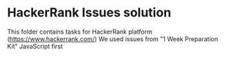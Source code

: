 # HackerRank Issues solution
This folder contains tasks for HackerRank platform (https://www.hackerrank.com/)
We used issues from "1 Week Preparation Kit"
JavaScript first
